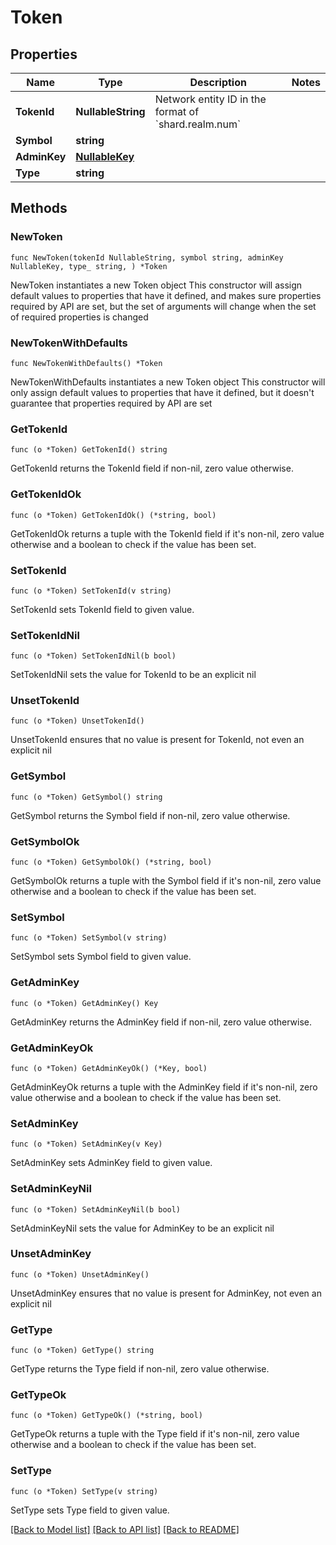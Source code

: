 # Token

## Properties

Name | Type | Description | Notes
------------ | ------------- | ------------- | -------------
**TokenId** | **NullableString** | Network entity ID in the format of &#x60;shard.realm.num&#x60; | 
**Symbol** | **string** |  | 
**AdminKey** | [**NullableKey**](Key.md) |  | 
**Type** | **string** |  | 

## Methods

### NewToken

`func NewToken(tokenId NullableString, symbol string, adminKey NullableKey, type_ string, ) *Token`

NewToken instantiates a new Token object
This constructor will assign default values to properties that have it defined,
and makes sure properties required by API are set, but the set of arguments
will change when the set of required properties is changed

### NewTokenWithDefaults

`func NewTokenWithDefaults() *Token`

NewTokenWithDefaults instantiates a new Token object
This constructor will only assign default values to properties that have it defined,
but it doesn't guarantee that properties required by API are set

### GetTokenId

`func (o *Token) GetTokenId() string`

GetTokenId returns the TokenId field if non-nil, zero value otherwise.

### GetTokenIdOk

`func (o *Token) GetTokenIdOk() (*string, bool)`

GetTokenIdOk returns a tuple with the TokenId field if it's non-nil, zero value otherwise
and a boolean to check if the value has been set.

### SetTokenId

`func (o *Token) SetTokenId(v string)`

SetTokenId sets TokenId field to given value.


### SetTokenIdNil

`func (o *Token) SetTokenIdNil(b bool)`

 SetTokenIdNil sets the value for TokenId to be an explicit nil

### UnsetTokenId
`func (o *Token) UnsetTokenId()`

UnsetTokenId ensures that no value is present for TokenId, not even an explicit nil
### GetSymbol

`func (o *Token) GetSymbol() string`

GetSymbol returns the Symbol field if non-nil, zero value otherwise.

### GetSymbolOk

`func (o *Token) GetSymbolOk() (*string, bool)`

GetSymbolOk returns a tuple with the Symbol field if it's non-nil, zero value otherwise
and a boolean to check if the value has been set.

### SetSymbol

`func (o *Token) SetSymbol(v string)`

SetSymbol sets Symbol field to given value.


### GetAdminKey

`func (o *Token) GetAdminKey() Key`

GetAdminKey returns the AdminKey field if non-nil, zero value otherwise.

### GetAdminKeyOk

`func (o *Token) GetAdminKeyOk() (*Key, bool)`

GetAdminKeyOk returns a tuple with the AdminKey field if it's non-nil, zero value otherwise
and a boolean to check if the value has been set.

### SetAdminKey

`func (o *Token) SetAdminKey(v Key)`

SetAdminKey sets AdminKey field to given value.


### SetAdminKeyNil

`func (o *Token) SetAdminKeyNil(b bool)`

 SetAdminKeyNil sets the value for AdminKey to be an explicit nil

### UnsetAdminKey
`func (o *Token) UnsetAdminKey()`

UnsetAdminKey ensures that no value is present for AdminKey, not even an explicit nil
### GetType

`func (o *Token) GetType() string`

GetType returns the Type field if non-nil, zero value otherwise.

### GetTypeOk

`func (o *Token) GetTypeOk() (*string, bool)`

GetTypeOk returns a tuple with the Type field if it's non-nil, zero value otherwise
and a boolean to check if the value has been set.

### SetType

`func (o *Token) SetType(v string)`

SetType sets Type field to given value.



[[Back to Model list]](../README.md#documentation-for-models) [[Back to API list]](../README.md#documentation-for-api-endpoints) [[Back to README]](../README.md)


